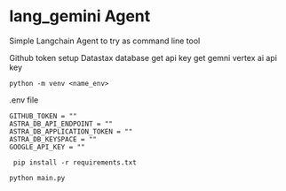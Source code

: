 # lang_gemini Agent

Simple Langchain Agent to try as command line tool

Github token 
setup Datastax database  get api key 
get gemni vertex ai api key

``` python -m venv <name_env> ```

.env file 

``` 
GITHUB_TOKEN = ""
ASTRA_DB_API_ENDPOINT = ""
ASTRA_DB_APPLICATION_TOKEN = ""
ASTRA_DB_KEYSPACE = ""
GOOGLE_API_KEY = ""
```


``` pip install -r requirements.txt```

``` python main.py ```


